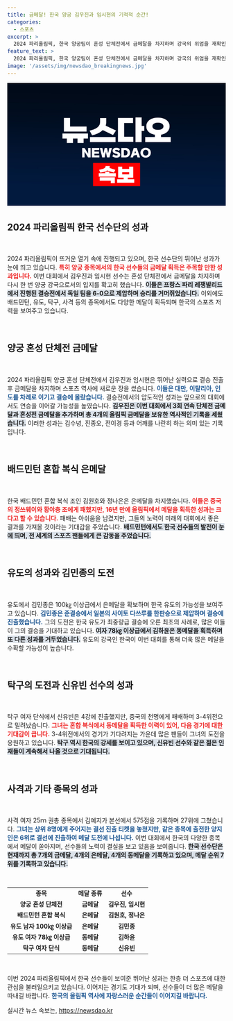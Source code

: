 ```yaml
---
title: 금메달! 한국 양궁 김우진과 임시현의 기적적 순간!
categories:
  - 스포츠
excerpt: >
  2024 파리올림픽, 한국 양궁팀이 혼성 단체전에서 금메달을 차지하며 강국의 위엄을 재확인했다! 김우진과 임시현, 최종 승리의 순간을 함께한 박성수 감독과의 특별한 기쁨을 전한다.
feature_text: >
  2024 파리올림픽, 한국 양궁팀이 혼성 단체전에서 금메달을 차지하며 강국의 위엄을 재확인했다! 김우진과 임시현, 최종 승리의 순간을 함께한 박성수 감독과의 특별한 기쁨을 전한다.
image: '/assets/img/newsdao_breakingnews.jpg'
---
```


<p><img src="/assets/img/newsdao_breakingnews.jpg" alt="firstkoreanews 속보" /></p>

<h2 data-ke-size="size26">2024 파리올림픽 한국 선수단의 성과</h2>

<p data-ke-size="size16">&nbsp;</p> 

<p>2024 파리올림픽이 뜨거운 열기 속에 진행되고 있으며, 한국 선수단의 뛰어난 성과가 눈에 띄고 있습니다. <b><span style="color: #ee2323;">특히 양궁 종목에서의 한국 선수들의 금메달 획득은 주목할 만한 성과입니다.</span></b> 이번 대회에서 김우진과 임시현 선수는 혼성 단체전에서 금메달을 차지하며 다시 한 번 양궁 강국으로서의 입지를 확고히 했습니다. <b><span style="background-color: #21538527;">이들은 프랑스 파리 레쟁발리드에서 진행된 결승전에서 독일 팀을 6-0으로 제압하며 승리를 거머쥐었습니다.</span></b> 이외에도 배드민턴, 유도, 탁구, 사격 등의 종목에서도 다양한 메달이 획득되며 한국의 스포츠 저력을 보여주고 있습니다.</p>

<p data-ke-size="size16">&nbsp;</p> 

<h2 data-ke-size="size26">양궁 혼성 단체전 금메달</h2> 

<p data-ke-size="size16">&nbsp;</p> 

<p>2024 파리올림픽 양궁 혼성 단체전에서 김우진과 임시현은 뛰어난 실력으로 결승 진출 후 금메달을 차지하며 스포츠 역사에 새로운 장을 썼습니다. <b><span style="color: #1a5490;">이들은 대만, 이탈리아, 인도를 차례로 이기고 결승에 올랐습니다.</span></b> 결승전에서의 압도적인 성과는 앞으로의 대회에서도 연승을 이어갈 가능성을 높였습니다. <b><span style="background-color: #21538527;">김우진은 이번 대회에서 3회 연속 단체전 금메달과 혼성전 금메달을 추가하며 총 4개의 올림픽 금메달을 보유한 역사적인 기록을 세웠습니다.</span></b> 이러한 성과는 김수녕, 진종오, 전이경 등과 어깨를 나란히 하는 의미 있는 기록입니다.</p>

<p data-ke-size="size16">&nbsp;</p> 

<h2 data-ke-size="size26">배드민턴 혼합 복식 은메달</h2>

<p data-ke-size="size16">&nbsp;</p> 

<p>한국 배드민턴 혼합 복식 조인 김원호와 정나은은 은메달을 차지했습니다. <b><span style="color: #ee2323;">이들은 중국의 정쓰웨이와 황야충 조에게 패했지만, 16년 만에 올림픽에서 메달을 획득한 성과는 크다고 할 수 있습니다.</span></b> 패배는 아쉬움을 남겼지만, 그들의 노력이 미래의 대회에서 좋은 결과를 가져올 것이라는 기대감을 주었습니다. <b><span style="background-color: #21538527;">배드민턴에서도 한국 선수들의 발전이 눈에 띄며, 전 세계의 스포츠 팬들에게 큰 감동을 주었습니다.</span></b></p>

<p data-ke-size="size16">&nbsp;</p> 

<h2 data-ke-size="size26">유도의 성과와 김민종의 도전</h2> 

<p data-ke-size="size16">&nbsp;</p> 

<p>유도에서 김민종은 100㎏ 이상급에서 은메달을 확보하며 한국 유도의 가능성을 보여주고 있습니다. <b><span style="color: #1a5490;">김민종은 준결승에서 일본의 사이토 다쓰루를 한판승으로 제압하며 결승에 진출했습니다.</span></b> 그의 도전은 한국 유도가 최중량급 결승에 오른 최초의 사례로, 많은 이들이 그의 결승을 기대하고 있습니다. <b><span style="background-color: #21538527;">여자 78㎏ 이상급에서 김하윤은 동메달을 획득하며 또 다른 성과를 거두었습니다.</span></b> 유도의 강국인 한국이 이번 대회를 통해 더욱 많은 메달을 수확할 가능성이 높습니다.</p>

<p data-ke-size="size16">&nbsp;</p> 

<h2 data-ke-size="size26">탁구의 도전과 신유빈 선수의 성과</h2> 

<p data-ke-size="size16">&nbsp;</p>

<p>탁구 여자 단식에서 신유빈은 4강에 진출했지만, 중국의 천멍에게 패배하며 3-4위전으로 밀려났습니다. <b><span style="color: #ee2323;">그녀는 혼합 복식에서 동메달을 획득한 이력이 있어, 다음 경기에 대한 기대감이 큽니다.</span></b> 3-4위전에서의 경기가 기다려지는 가운데 많은 팬들이 그녀의 도전을 응원하고 있습니다. <b><span style="background-color: #21538527;">탁구 역시 한국의 강세를 보이고 있으며, 신유빈 선수와 같은 젊은 인재들이 계속해서 나올 것으로 기대됩니다.</span></b></p>

<p data-ke-size="size16">&nbsp;</p> 

<h2 data-ke-size="size26">사격과 기타 종목의 성과</h2> 

<p data-ke-size="size16">&nbsp;</p>

<p>사격 여자 25ｍ 권총 종목에서 김예지가 본선에서 575점을 기록하며 27위에 그쳤습니다. <b><span style="color: #1a5490;">그녀는 상위 8명에게 주어지는 결선 진출 티켓을 놓쳤지만, 같은 종목에 출전한 양지인은 6위로 결선에 진출하여 메달 도전에 나섭니다.</span></b> 이번 대회에서 한국의 다양한 종목에서 메달이 쏟아지며, 선수들의 노력이 결실을 보고 있음을 보여줍니다. <b><span style="background-color: #21538527;">한국 선수단은 현재까지 총 7개의 금메달, 4개의 은메달, 4개의 동메달을 기록하고 있으며, 메달 순위 7위를 기록하고 있습니다.</span></b></p>

<p data-ke-size="size16">&nbsp;</p>

<table style="width: 100%; border-collapse: collapse;">
    <tbody>
        <tr>
            <td style="text-align: center; height: 17px;"><b>종목</b></td>
            <td style="text-align: center; height: 17px;"><b>메달 종류</b></td>
            <td style="text-align: center; height: 17px;"><b>선수</b></td>
        </tr>
        <tr>
            <td style="text-align: center; height: 17px;"><b>양궁 혼성 단체전</b></td>
            <td style="text-align: center; height: 17px;"><b>금메달</b></td>
            <td style="text-align: center; height: 17px;"><b>김우진, 임시현</b></td>
        </tr>
        <tr>
            <td style="text-align: center; height: 17px;"><b>배드민턴 혼합 복식</b></td>
            <td style="text-align: center; height: 17px;"><b>은메달</b></td>
            <td style="text-align: center; height: 17px;"><b>김원호, 정나은</b></td>
        </tr>
        <tr>
            <td style="text-align: center; height: 17px;"><b>유도 남자 100㎏ 이상급</b></td>
            <td style="text-align: center; height: 17px;"><b>은메달</b></td>
            <td style="text-align: center; height: 17px;"><b>김민종</b></td>
        </tr>
        <tr>
            <td style="text-align: center; height: 17px;"><b>유도 여자 78㎏ 이상급</b></td>
            <td style="text-align: center; height: 17px;"><b>동메달</b></td>
            <td style="text-align: center; height: 17px;"><b>김하윤</b></td>
        </tr>
        <tr>
            <td style="text-align: center; height: 17px;"><b>탁구 여자 단식</b></td>
            <td style="text-align: center; height: 17px;"><b>동메달</b></td>
            <td style="text-align: center; height: 17px;"><b>신유빈</b></td>
        </tr>
    </tbody>
</table>

<p data-ke-size="size16">&nbsp;</p>

<p>이번 2024 파리올림픽에서 한국 선수들이 보여준 뛰어난 성과는 한층 더 스포츠에 대한 관심을 불러일으키고 있습니다. 이어지는 경기도 기대가 되며, 선수들이 더 많은 메달을 따내길 바랍니다. <b><span style="color: #1a5490;">한국의 올림픽 역사에 자랑스러운 순간들이 이어지길 바랍니다.</span></b></p>
실시간 뉴스 속보는, <a href="https://newsdao.kr" rel="dofollow">https://newsdao.kr</a>


